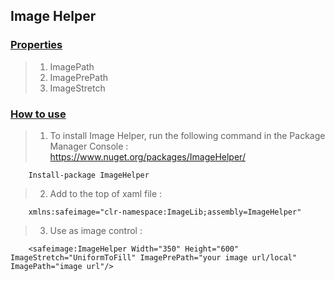 <head>
<meta content="en-us" http-equiv="Content-Language" />
<meta content="text/html; charset=utf-8" http-equiv="Content-Type" />
<link href="../main.css" rel="stylesheet" type="text/css" />
<link href="../code.css" rel="stylesheet" type="text/css" />
<script src="../rainbow.min.js"></script>
</head>

<body>

## Image Helper ##
### <u> Properties </u> ###

>1. ImagePath
>2. ImagePrePath
>3. ImageStretch

### <u> How to use </u> ###

>1. To install Image Helper, run the following command in the Package Manager Console : https://www.nuget.org/packages/ImageHelper/

		Install-package ImageHelper

>2. Add to the top of xaml file : 

		xmlns:safeimage="clr-namespace:ImageLib;assembly=ImageHelper"
		
>3. Use as image control : 

		<safeimage:ImageHelper Width="350" Height="600" ImageStretch="UniformToFill" ImagePrePath="your image url/local" ImagePath="image url"/>

		
</body>

</html>
